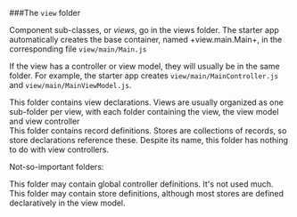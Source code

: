 ###The `view` folder

Component sub-classes, or *views*, go in the views folder. The starter app automatically creates
the base container, named +view.main.Main+, in the corresponding file `view/main/Main.js`

If the view has a controller or view model, they will usually be in the same folder. For example, 
the starter app creates `view/main/MainController.js` and `view/main/MainViewModel.js`.

<div type="expander" caption="`view`">
This folder contains view declarations. Views are usually organized as one sub-folder per view, with each folder containing the view, the view model and view controller
</div>

<div type="expander" caption="app/model/">
This folder contains record definitions. Stores are collections of records, so store declarations reference these.
Despite its name, this folder has nothing to do with view controllers.
</div>

Not-so-important folders:

<div type="expander" caption="app/controller/">
This folder may contain global controller definitions. It's not used much.
</div>

<div type="expander" caption="app/store/">
This folder may contain store definitions, although most stores are defined declaratively in the view model.
</div>

